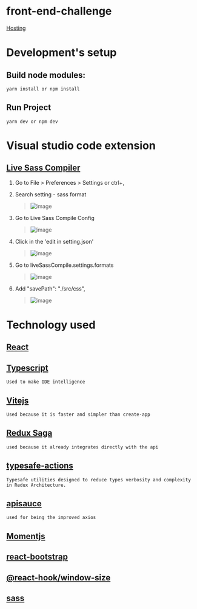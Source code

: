 # front-end-challenge
[Hosting](https://movies-213bb.web.app/movies)

# Development's setup

## Build node modules:
    yarn install or npm install

## Run Project 
    yarn dev or npm dev

    
# Visual studio code extension  
## [Live Sass Compiler](https://marketplace.visualstudio.com/items?itemName=ritwickdey.live-sass#review-details)

1. Go to File > Preferences > Settings or ctrl+,
2. Search setting - sass format
    >![image](https://user-images.githubusercontent.com/77131209/152639146-cfb222a8-1077-43bd-ba49-f388a3a3e24e.png)

3. Go to Live Sass Compile Config
    >![image](https://user-images.githubusercontent.com/77131209/152639334-3fa7d3d3-6c17-4bb5-af0c-b99d6e16a85d.png)

4. Click in the 'edit in setting.json'
    >![image](https://user-images.githubusercontent.com/77131209/152639400-d86f1947-a5d8-4424-b219-20b294f4640f.png)

5. Go to liveSassCompile.settings.formats
    >![image](https://user-images.githubusercontent.com/77131209/152639496-c4bb6c44-70dc-4ead-b5b1-25bc9d67c3cd.png)

4. Add "savePath": "./src/css",
    >![image](https://user-images.githubusercontent.com/77131209/152639572-f0ad9e02-9b04-45e6-8ef5-327b6218950f.png)

# Technology used
## [React](https://pt-br.reactjs.org)
## [Typescript](https://www.typescriptlang.org)
    Used to make IDE intelligence

## [Vitejs](https://vitejs.dev)
    Used because it is faster and simpler than create-app

## [Redux Saga](https://redux-saga.js.org)
    used because it already integrates directly with the api

## [typesafe-actions](https://www.npmjs.com/package/typesafe-actions)
    Typesafe utilities designed to reduce types verbosity and complexity in Redux Architecture.

## [apisauce](https://www.npmjs.com/package/apisauce)
    used for being the improved axios

## [Momentjs](https://momentjs.com)
    
## [react-bootstrap](https://react-bootstrap.netlify.app)

## [@react-hook/window-size](https://www.npmjs.com/package/@react-hook/window-size)

## [sass](https://sass-lang.com)
